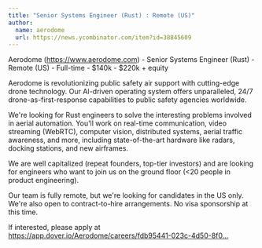 ```yaml
---
title: "Senior Systems Engineer (Rust) : Remote (US)"
author:
  name: aerodome
  url: https://news.ycombinator.com/item?id=38845609
---
```

Aerodome (<a href="https:&#x2F;&#x2F;www.aerodome.com" rel="nofollow">https:&#x2F;&#x2F;www.aerodome.com</a>) - Senior Systems Engineer (Rust) - Remote (US) - Full-time - $140k - $220k + equity

Aerodome is revolutionizing public safety air support with cutting-edge drone technology. Our AI-driven operating system offers unparalleled, 24&#x2F;7 drone-as-first-response capabilities to public safety agencies worldwide.

We&#x27;re looking for Rust engineers to solve the interesting problems involved in aerial automation. You&#x27;ll work on real-time communication, video streaming (WebRTC), computer vision, distributed systems, aerial traffic awareness, and more, including state-of-the-art hardware like radars, docking stations, and new airframes.

We are well capitalized (repeat founders, top-tier investors) and are looking for engineers who want to join us on the ground floor (&lt;20 people in product engineering).

Our team is fully remote, but we&#x27;re looking for candidates in the US only. We&#x27;re also open to contract-to-hire arrangements. No visa sponsorship at this time.

If interested, please apply at <a href="https:&#x2F;&#x2F;app.dover.io&#x2F;Aerodome&#x2F;careers&#x2F;fdb95441-023c-4d50-8f0f-68c284c541d1" rel="nofollow">https:&#x2F;&#x2F;app.dover.io&#x2F;Aerodome&#x2F;careers&#x2F;fdb95441-023c-4d50-8f0...</a>
